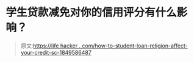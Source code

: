 # 学生贷款减免对你的信用评分有什么影响？

> 原文:[https://life hacker . com/how-to-student-loan-religion-affect-your-credit-sc-1849586487](https://lifehacker.com/how-does-student-loan-forgiveness-affect-your-credit-sc-1849586487)